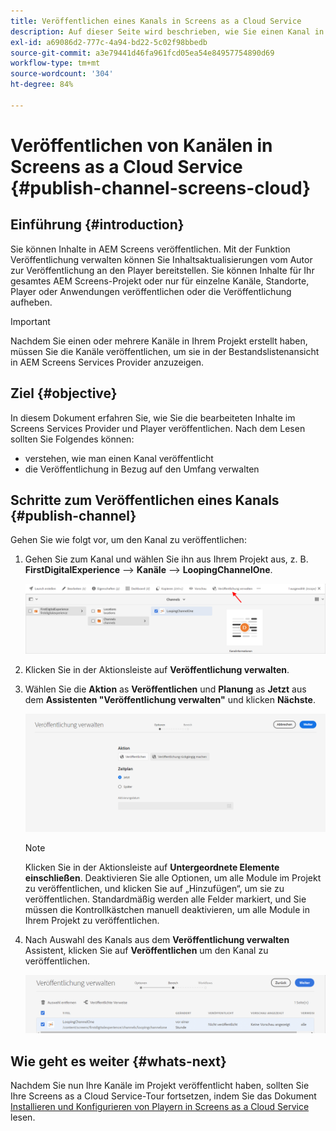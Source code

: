 ```yaml
---
title: Veröffentlichen eines Kanals in Screens as a Cloud Service
description: Auf dieser Seite wird beschrieben, wie Sie einen Kanal in Screens as a Cloud Service veröffentlichen.
exl-id: a69086d2-777c-4a94-bd22-5c02f98bbedb
source-git-commit: a3e79441d46fa961fcd05ea54e84957754890d69
workflow-type: tm+mt
source-wordcount: '304'
ht-degree: 84%

---
```


# Veröffentlichen von Kanälen in Screens as a Cloud Service {#publish-channel-screens-cloud}

## Einführung {#introduction}

Sie können Inhalte in AEM Screens veröffentlichen. Mit der Funktion Veröffentlichung verwalten können Sie Inhaltsaktualisierungen vom Autor zur Veröffentlichung an den Player bereitstellen. Sie können Inhalte für Ihr gesamtes AEM Screens-Projekt oder nur für einzelne Kanäle, Standorte, Player oder Anwendungen veröffentlichen oder die Veröffentlichung aufheben.

>[!IMPORTANT]
>Nachdem Sie einen oder mehrere Kanäle in Ihrem Projekt erstellt haben, müssen Sie die Kanäle veröffentlichen, um sie in der Bestandslistenansicht in AEM Screens Services Provider anzuzeigen.

## Ziel {#objective}

In diesem Dokument erfahren Sie, wie Sie die bearbeiteten Inhalte im Screens Services Provider und Player veröffentlichen. Nach dem Lesen sollten Sie Folgendes können:

* verstehen, wie man einen Kanal veröffentlicht
* die Veröffentlichung in Bezug auf den Umfang verwalten

## Schritte zum Veröffentlichen eines Kanals {#publish-channel}

Gehen Sie wie folgt vor, um den Kanal zu veröffentlichen:

1. Gehen Sie zum Kanal und wählen Sie ihn aus Ihrem Projekt aus, z. B. **FirstDigitalExperience** --> **Kanäle** --> **LoopingChannelOne**.

   ![Kanal auswählen](/help/screens-cloud/assets/create-content/managepub-1.png)

1. Klicken Sie in der Aktionsleiste auf **Veröffentlichung verwalten**.

1. Wählen Sie die **Aktion** as **Veröffentlichen** und **Planung** as **Jetzt** aus dem **Assistenten &quot;Veröffentlichung verwalten&quot;** und klicken **Nächste**.

   ![Veröffentlichungsaktion auswählen](/help/screens-cloud/assets/create-content/managepub-2.png)

   >[!NOTE]
   >Klicken Sie in der Aktionsleiste auf **Untergeordnete Elemente einschließen**. Deaktivieren Sie alle Optionen, um alle Module im Projekt zu veröffentlichen, und klicken Sie auf „Hinzufügen“, um sie zu veröffentlichen. Standardmäßig werden alle Felder markiert, und Sie müssen die Kontrollkästchen manuell deaktivieren, um alle Module in Ihrem Projekt zu veröffentlichen.

1. Nach Auswahl des Kanals aus dem **Veröffentlichung verwalten** Assistent, klicken Sie auf **Veröffentlichen** um den Kanal zu veröffentlichen.

   ![Kanal veröffentlichen](/help/screens-cloud/assets/create-content/managepub-3.png)


## Wie geht es weiter {#whats-next}

Nachdem Sie nun Ihre Kanäle im Projekt veröffentlicht haben, sollten Sie Ihre Screens as a Cloud Service-Tour fortsetzen, indem Sie das Dokument [Installieren und Konfigurieren von Playern in Screens as a Cloud Service](/help/screens-cloud/managing-players-registration/installing-screens-cloud-player.md) lesen.
